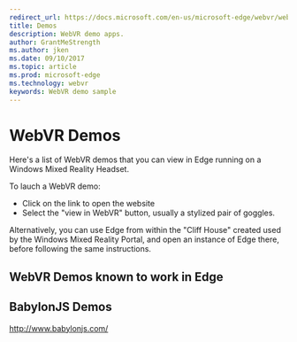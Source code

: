 ```yaml
---
redirect_url: https://docs.microsoft.com/en-us/microsoft-edge/webvr/webvr-with-edge
title: Demos
description: WebVR demo apps. 
author: GrantMeStrength
ms.author: jken
ms.date: 09/10/2017
ms.topic: article
ms.prod: microsoft-edge
ms.technology: webvr
keywords: WebVR demo sample
---
```


# WebVR Demos

Here's a list of WebVR demos that you can view in Edge running on a Windows Mixed Reality Headset.

To lauch a WebVR demo:

* Click on the link to open the website
* Select the "view in WebVR" button, usually a stylized pair of goggles.

Alternatively, you can use Edge from within the "Cliff House" created used by the Windows Mixed Reality Portal, and open an instance of Edge there, before following the same instructions.  

## WebVR Demos known to work in Edge


## BabylonJS Demos

http://www.babylonjs.com/
